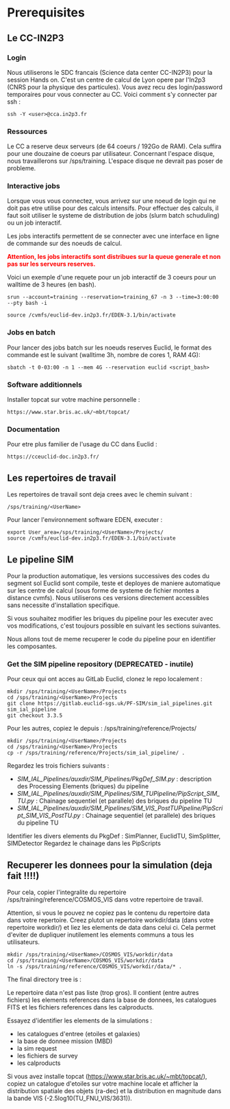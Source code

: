 # Prerequisites

## Le CC-IN2P3

### Login

Nous utiliserons le SDC francais (Science data center CC-IN2P3) pour la session Hands on. C'est un centre de calcul 
de Lyon opere par l'In2p3 (CNRS pour la physique des particules). Vous avez recu des login/password temporaires pour vous 
connecter au CC. Voici comment s'y connecter par ssh :

    ssh -Y <user>@cca.in2p3.fr

### Ressources 

Le CC a reserve deux serveurs (de 64 coeurs / 192Go de RAM). Cela suffira pour une douzaine de coeurs 
par utilisateur. Concernant l'espace disque, nous travaillerons sur /sps/training. L'espace disque ne devrait 
pas poser de probleme.

### Interactive jobs

Lorsque vous vous connectez, vous arrivez sur une noeud de login qui ne doit pas etre utilise pour des calculs intensifs. Pour effectuer des calculs, il faut soit utiliser le systeme de distribution de jobs (slurm batch schuduling) ou un job interactif.

Les jobs interactifs permettent de se connecter avec une interface en ligne de commande sur des noeuds de calcul. 

<span style="color:red">**Attention, les jobs interactifs sont distribues sur la queue generale et non pas sur les serveurs reserves.**</span>

Voici un exemple d'une requete pour un job interactif de 3 coeurs pour un walltime de 3 heures (en bash).

    srun --account=training --reservation=training_67 -n 3 --time=3:00:00 --pty bash -i

    source /cvmfs/euclid-dev.in2p3.fr/EDEN-3.1/bin/activate

### Jobs en batch

Pour lancer des jobs batch sur les noeuds reserves Euclid, le format des commande est le suivant (walltime 3h, nombre de cores 1, RAM 4G):

    sbatch -t 0-03:00 -n 1 --mem 4G --reservation euclid <script_bash>

    

### Software additionnels

Installer topcat sur votre machine personnelle : 

    https://www.star.bris.ac.uk/~mbt/topcat/

### Documentation

Pour etre plus familier de l'usage du CC dans Euclid :

    https://cceuclid-doc.in2p3.fr/


## Les repertoires de travail

Les repertoires de travail sont deja crees avec le chemin suivant : 


    /sps/training/<UserName>

Pour lancer l'environnement software EDEN, executer : 

    export User_area=/sps/training/<UserName>/Projects/
    source /cvmfs/euclid-dev.in2p3.fr/EDEN-3.1/bin/activate


## Le pipeline SIM 

Pour la production automatique, les versions successives des codes du segment sol Euclid sont compile, teste et deployes de maniere automatique sur les centre de calcul (sous forme de systeme de fichier montes a distance cvmfs). Nous utiliserons ces versions directement accessibles sans necessite d'installation specifique.

Si vous souhaitez modifier les briques du pipeline pour les executer avec vos modifications, c'est toujours possible en suivant les sections suivantes.

Nous allons tout de meme recuperer le code du pipeline pour en identifier les composantes.

### Get the SIM pipeline repository (DEPRECATED - inutile)

Pour ceux qui ont acces au GitLab Euclid, clonez le repo localement :

    mkdir /sps/training/<UserName>/Projects
	cd /sps/training/<UserName>/Projects
	git clone https://gitlab.euclid-sgs.uk/PF-SIM/sim_ial_pipelines.git sim_ial_pipeline
	git checkout 3.3.5

Pour les autres, copiez le depuis : /sps/training/reference/Projects/

    mkdir /sps/training/<UserName>/Projects
	cd /sps/training/<UserName>/Projects
    cp -r /sps/training/reference/Projects/sim_ial_pipeline/ .

Regardez les trois fichiers suivants : 
* *SIM_IAL_Pipelines/auxdir/SIM_Pipelines/PkgDef_SIM.py* : description des Processing Elements (briques) du pipeline
* *SIM_IAL_Pipelines/auxdir/SIM_Pipelines/SIM_TUPipeline/PipScript_SIM_TU.py* : Chainage sequentiel (et parallele) des briques du pipeline TU
* *SIM_IAL_Pipelines/auxdir/SIM_Pipelines/SIM_VIS_PostTUPipeline/PipScript_SIM_VIS_PostTU.py* : Chainage sequentiel (et parallele) des briques du pipeline TU

Identifier les divers elements du PkgDef : SimPlanner, EuclidTU, Sim<VIS-NIP-NIS-EXT>Splitter, SIM<VIS-NIP-NIS-EXT>Detector
Regardez le chainage dans les PipScripts

## Recuperer les donnees pour la simulation (deja fait !!!!)

Pour cela, copier l'integralite du repertoire /sps/training/reference/COSMOS_VIS dans votre repertoire de travail. 

Attention, si vous le pouvez ne copiez pas le contenu du repertoire data dans votre repertoire. Creez plutot un repertoire workdir/data (dans votre repertoire workdir/) et liez les elements de data dans celui ci. Cela permet d'eviter de dupliquer inutilement les elements communs a tous les utilisateurs.

    mkdir /sps/training/<UserName>/COSMOS_VIS/workdir/data
    cd /sps/training/<UserName>/COSMOS_VIS/workdir/data
    ln -s /sps/training/reference/COSMOS_VIS/workdir/data/* .

	
The final directory tree is :


Le repertoire data n'est pas liste (trop gros). Il contient (entre autres fichiers) les elements references dans la base de donnees, les catalogues FITS et les fichiers references dans les calproducts.

Essayez d'identifier les elements de la simulations : 
* les catalogues d'entree (etoiles et galaxies)
* la base de donnee mission (MBD)
* la sim request
* les fichiers de survey
* les calproducts

Si vous avez installe topcat (https://www.star.bris.ac.uk/~mbt/topcat/), copiez un catalogue d'etoiles sur votre machine locale et afficher la distribution spatiale des objets (ra-dec) et la distribution en magnitude dans la bande VIS (-2.5log10(TU_FNU_VIS/3631)).


